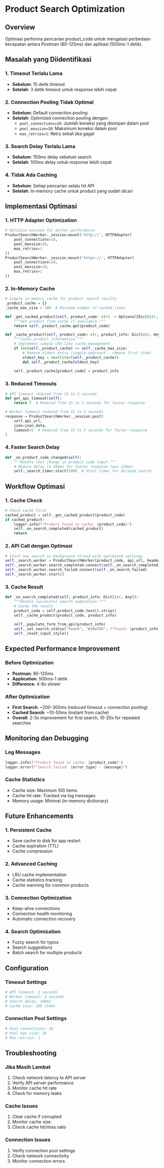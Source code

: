 # Product Search Optimization

## Overview
Optimasi performa pencarian product_code untuk mengatasi perbedaan kecepatan antara Postman (80-125ms) dan aplikasi (500ms-1 detik).

## Masalah yang Diidentifikasi

### 1. Timeout Terlalu Lama
- **Sebelum**: 15 detik timeout
- **Setelah**: 3 detik timeout untuk response lebih cepat

### 2. Connection Pooling Tidak Optimal
- **Sebelum**: Default connection pooling
- **Setelah**: Optimized connection pooling dengan:
  - `pool_connections=10`: Jumlah koneksi yang disimpan dalam pool
  - `pool_maxsize=20`: Maksimum koneksi dalam pool
  - `max_retries=1`: Retry sekali jika gagal

### 3. Search Delay Terlalu Lama
- **Sebelum**: 150ms delay sebelum search
- **Setelah**: 100ms delay untuk response lebih cepat

### 4. Tidak Ada Caching
- **Sebelum**: Setiap pencarian selalu hit API
- **Setelah**: In-memory cache untuk product yang sudah dicari

## Implementasi Optimasi

### 1. HTTP Adapter Optimization
```python
# Optimize session for better performance
ProductSearchWorker._session.mount('http://', HTTPAdapter(
    pool_connections=10,
    pool_maxsize=20,
    max_retries=1
))
ProductSearchWorker._session.mount('https://', HTTPAdapter(
    pool_connections=10,
    pool_maxsize=20,
    max_retries=1
))
```

### 2. In-Memory Cache
```python
# Simple in-memory cache for product search results
_product_cache = {}
_cache_max_size = 100  # Maximum number of cached items

def _get_cached_product(self, product_code: str) -> Optional[Dict[str, Any]]:
    """Get product from cache if available."""
    return self._product_cache.get(product_code)

def _cache_product(self, product_code: str, product_info: Dict[str, Any]):
    """Cache product information."""
    # Implement simple LRU-like cache management
    if len(self._product_cache) >= self._cache_max_size:
        # Remove oldest entry (simple approach - remove first item)
        oldest_key = next(iter(self._product_cache))
        del self._product_cache[oldest_key]
    
    self._product_cache[product_code] = product_info
```

### 3. Reduced Timeouts
```python
# API timeout reduced from 15 to 3 seconds
def get_api_timeout(self):
    return 3  # Reduced from 15 to 3 seconds for faster response

# Worker timeout reduced from 15 to 5 seconds
response = ProductSearchWorker._session.post(
    self.api_url,
    json=json_data,
    timeout=5  # Reduced from 15 to 5 seconds for faster response
)
```

### 4. Faster Search Delay
```python
def _on_product_code_changed(self):
    """Handle text change in product code input."""
    # Reduce delay to 100ms for faster response (was 150ms)
    self._search_timer.start(100)  # Start timer for delayed search
```

## Workflow Optimasi

### 1. Cache Check
```python
# Check cache first
cached_product = self._get_cached_product(product_code)
if cached_product:
    logger.info(f"Product found in cache: {product_code}")
    self._on_search_completed(cached_product)
    return
```

### 2. API Call dengan Optimasi
```python
# Start new search in background thread with optimized settings
self._search_worker = ProductSearchWorker(product_code, api_url, headers)
self._search_worker.search_completed.connect(self._on_search_completed)
self._search_worker.search_failed.connect(self._on_search_failed)
self._search_worker.start()
```

### 3. Cache Result
```python
def _on_search_completed(self, product_info: Dict[str, Any]):
    """Handle successful search completion."""
    # Cache the result
    product_code = self.product_code.text().strip()
    self._cache_product(product_code, product_info)
    
    self._populate_form_from_api(product_info)
    self._set_search_status("Found", "#28a745", f"Found: {product_info.get('item_name', 'Product')}")
    self._reset_input_style()
```

## Expected Performance Improvement

### Before Optimization
- **Postman**: 80-125ms
- **Application**: 500ms-1 detik
- **Difference**: 4-8x slower

### After Optimization
- **First Search**: ~200-300ms (reduced timeout + connection pooling)
- **Cached Search**: ~10-50ms (instant from cache)
- **Overall**: 2-3x improvement for first search, 10-20x for repeated searches

## Monitoring dan Debugging

### Log Messages
```python
logger.info(f"Product found in cache: {product_code}")
logger.error(f"Search failed: {error_type} - {message}")
```

### Cache Statistics
- Cache size: Maximum 100 items
- Cache hit rate: Tracked via log messages
- Memory usage: Minimal (in-memory dictionary)

## Future Enhancements

### 1. Persistent Cache
- Save cache to disk for app restart
- Cache expiration (TTL)
- Cache compression

### 2. Advanced Caching
- LRU cache implementation
- Cache statistics tracking
- Cache warming for common products

### 3. Connection Optimization
- Keep-alive connections
- Connection health monitoring
- Automatic connection recovery

### 4. Search Optimization
- Fuzzy search for typos
- Search suggestions
- Batch search for multiple products

## Configuration

### Timeout Settings
```python
# API timeout: 3 seconds
# Worker timeout: 5 seconds
# Search delay: 100ms
# Cache size: 100 items
```

### Connection Pool Settings
```python
# Pool connections: 10
# Pool max size: 20
# Max retries: 1
```

## Troubleshooting

### Jika Masih Lambat
1. Check network latency to API server
2. Verify API server performance
3. Monitor cache hit rate
4. Check for memory leaks

### Cache Issues
1. Clear cache if corrupted
2. Monitor cache size
3. Check cache hit/miss ratio

### Connection Issues
1. Verify connection pool settings
2. Check network connectivity
3. Monitor connection errors 